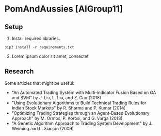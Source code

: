 # PomAndAussies [AIGroup11]



## Setup
1.  Install required libraries.
```
pip3 install -r requirements.txt
```
2.  Lorem ipsum dolor sit amet, consectet

## Research
Some articles that might be useful:
- "An Automated Trading System with Multi-indicator Fusion Based on GA and SVM" by J. Liu, L. Liu, and Z. Gao (2018)
- "Using Evolutionary Algorithms to Build Technical Trading Rules for Indian Stock Markets" by R. Sharma and P. Kumar (2014)
- "Optimizing Trading Strategies through an Agent-Based Evolutionary Approach" by M. Ormos, P. Korosi, and G. Varga (2013)
- "A Genetic Algorithm Approach to Trading System Development" by J. Weiming and L. Xiaojun (2009)